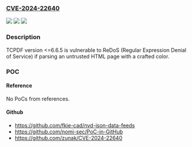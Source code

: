 ### [CVE-2024-22640](https://cve.mitre.org/cgi-bin/cvename.cgi?name=CVE-2024-22640)
![](https://img.shields.io/static/v1?label=Product&message=n%2Fa&color=blue)
![](https://img.shields.io/static/v1?label=Version&message=n%2Fa&color=blue)
![](https://img.shields.io/static/v1?label=Vulnerability&message=n%2Fa&color=brighgreen)

### Description

TCPDF version <=6.6.5 is vulnerable to ReDoS (Regular Expression Denial of Service) if parsing an untrusted HTML page with a crafted color.

### POC

#### Reference
No PoCs from references.

#### Github
- https://github.com/fkie-cad/nvd-json-data-feeds
- https://github.com/nomi-sec/PoC-in-GitHub
- https://github.com/zunak/CVE-2024-22640

